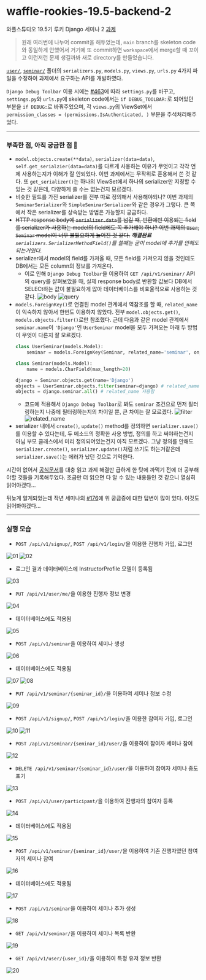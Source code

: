 # waffle-rookies-19.5-backend-2

와플스튜디오 19.5기 루키 Django 세미나 2 [과제](https://github.com/wafflestudio/19.5-rookies/tree/master/django/seminar2/assignment2)

> 원래 여러번에 나누어 commit을 해두었는데, `main` branch를 skeleton code와 동일하게 안했어서 거기에 또 commit하면 `workspace`에서 merge할 때 꼬이고 이런저런 문제 생길까봐 새로 directory를 만들었습니다.

[`user/`](./waffle_backend/user/), [`seminar/`](./waffle_backend/seminar/) 폴더의 `serializers.py`, `models.py`, `views.py`, `urls.py` 4가지 파일을 수정하여 과제에서 요구하는 API를 개발하였다.

`Django Debug Toolbar` 이용 시에는 [#463](https://github.com/wafflestudio/19.5-rookies/issues/463)에 따라 `settings.py`를 바꾸고, `settings.py`와 `urls.py`에 skeleton code에서는 `if DEBUG_TOOLBAR:`로 되어있던 부분을 `if DEBUG:`로 바꿔주었으며, 각 `views.py`의 ViewSet에서 `permission_classes = (permissions.IsAuthenticated, )` 부분을 주석처리해주었다.

---
### 부족한 점, 아직 궁금한 점 🥲
* `model.objects.create(**data)`, `serializer(data=data)`, `self.get_serialzier(data=data)`를 다르게 사용하는 이유가 무엇이고 각각 언제 사용하는지가 이해가 잘 안되었다. 이번 과제에서는 무작위로 혼용해서 쓴 것 같다. 또 `get_serializer()`는 하나의 ViewSet에서 하나의 serializer만 지칭할 수 있는 것 같은데, 다양하게 쓸 수는 없는건지 모르겠다.
* 비슷한 필드를 가진 serializer를 전부 따로 정의해서 사용해야되나? 이번 과제의 `SeminarSerializer`와 `SimpleSeminarSerializer`와 같은 경우가 그렇다. 큰 쪽에서 작은 serializer를 상속받는 방법은 가능할지 궁금하다.
* ~~HTTP response body에 `serializer.data`를 넘길 때, 반환에만 이용되는 field를 serializer가 사용하는 model의 field에도 꼭 추가해야 하나? 이번 과제의 `User`, `Seminar` model이 너무 불필요하게 늘어진 것 같다.~~ **_해결완료_** _`serializers.SerializerMethodField()`를 쓸때는 굳이 model에 추가를 안해도 되는거였다._
* serializer에서 model의 field를 가져올 때, 모든 field를 가져오지 않을 것인데도 DB에서는 모든 column의 정보를 가져온다. 
  * 이로 인해 `Django Debug Toolbar`을 이용하여 `GET /api/v1/seminar/` API의 query를 살펴보았을 때, 실제 response body로 반환할 값보다 DB에서 SELECt하는 값이 불필요하게 많아 데이터베이스를 비효율적으로 사용하는 것 같다.
  ![body](./results/body.png)
  ![query](./results/query.png)
* `models.ForeignKey()`로 연결된 model 관계에서 역참조를 할 때, `related_name`이 익숙하지 않아서 한번도 이용하지 않았다. 전부 `model.objects.get()`, `models.objects.filter()`로만 참조했다. 근데 다음과 같은 model 관계에서 `seminar.name`이 `'Django'`인 `UserSeminar` model을 모두 가져오는 아래 두 방법이 무엇이 다른지 잘 모르겠다.
  ```python
  class UserSeminar(models.Model):
      seminar = models.ForeignKey(Seminar, related_name='seminar', on_delete=models.CASCADE)
  
  class Seminar(models.Model):
      name = models.CharField(max_length=20)
  ```
  ```python
  django = Seminar.objects.get(name='Django')
  objects = UserSeminar.objects.filter(seminar=django) # related_name 사용안함
  objects = django.seminar.all() # related_name 사용함
  ```
  * 코드에 적용해서 `Django Debug Toolbar`로 봐도 `seminar` 조건으로 먼저 필터링하는지 나중에 필터링하는지의 차이일 뿐, 큰 차이는 잘 모르겠다.
  ![filter](./results/querywithFilter.png)
  ![related_name](./results/querywithRelatedName.png)
* serializer 내에서 `create()`, `update()` method를 정의하면 `serializer.save()`를 이용할 수 있다는데, 두 메소드의 정확한 사용 방법, 정의를 하고 써야하는건지 아님 부모 클래스에서 미리 정의되어있는건지 아직 모르겠다. 그냥 정의를 안해도 `serializer.create()`, `serializer.update()`처럼 쓰기도 하는거같은데 `serializer.save()`는 에러가 났던 것으로 기억한다.

시간이 없어서 [공식](https://docs.djangoproject.com/en/3.2/)[문서](https://www.django-rest-framework.org/)를 대충 읽고 과제 해결만 급하게 한 탓에 까먹기 전에 더 공부해야할 것들을 기록해두었다. 조금만 더 읽으면 다 알 수 있는 내용들인 것 같으니 열심히 읽어야겠다...

뒤늦게 알게되었는데 작년 세미나의 [#176](https://github.com/wafflestudio/18.5-rookies/issues/176)에 위 궁금증에 대한 답변이 많이 있다. 이것도 읽어봐야겠다...

---
### 실행 모습
* `POST /api/v1/signup/`, `POST /api/v1/login/`을 이용한 진행자 가입, 로그인

![01](./results/01.instructorsignup.png)
![02](./results/02.instructorlogin.png)
* 로그인 결과 데이터베이스에 InstructorProfile 모델이 등록됨

![03](./results/03.instructorsprofile.png)
* `PUT /api/v1/user/me/`을 이용한 진행자 정보 변경

![04](./results/04.changeinstructorinfo.png)
* 데이터베이스에도 적용됨

![05](./results/05.instructorinfochanged.png)
* `POST /api/v1/seminar`을 이용하여 세미나 생성

![06](./results/06.makeseminar.png)
* 데이터베이스에도 적용됨

![07](./results/07.seminarmade.png)
![08](./results/08.userseminarmade.png)
* `PUT /api/v1/seminar/{seminar_id}/`을 이용하여 세미나 정보 수정

![09](./results/09.changeseminarinfo.png)
* `POST /api/v1/signup/`, `POST /api/v1/login/`을 이용한 참여자 가입, 로그인

![10](./results/10.participantsignup.png)
![11](./results/11.participantlogin.png)
* `POST /api/v1/seminar/{seminar_id}/user/`을 이용하여 참여자 세미나 참여

![12](./results/12.participantjoinseminar.png)
* `DELETE /api/v1/seminar/{seminar_id}/user/`을 이용하여 참여자 세미나 중도 포기

![13](./results/13.participantdropseminar.png)
* `POST /api/v1/user/participant/`을 이용하여 진행자의 참여자 등록

![14](./results/14.instructoraddparticipant.png)
* 데이터베이스에도 적용됨

![15](./results/15.participantadded.png)
* `POST /api/v1/seminar/{seminar_id}/user/`을 이용하여 기존 진행자였던 참여자의 세미나 참여

![16](./results/16.instructorparticipantjoinseminar.png)
* 데이터베이스에도 적용됨

![17](./results/17.userseminarmade.png)
* `POST /api/v1/seminar`을 이용하여 세미나 추가 생성

![18](./results/18.makeseminar.png)
* `GET /api/v1/seminar/`을 이용하여 세미나 목록 반환

![19](./results/19.printseminars.png)
* `GET /api/v1/user/{user_id}/`을 이용하여 특정 유저 정보 반환

![20](./results/20.printuserinfo.png)